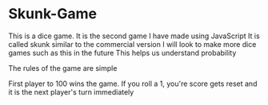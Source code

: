 # Skunk-Game

This is a dice game. It is the second game I have made using JavaScript
It is called skunk similar to the commercial version
I will look to make more dice games such as this in the future
This helps us understand probability

The rules of the game are simple

First player to 100 wins the game.
If you roll a 1, you're score gets reset and it is the next player's turn immediately

